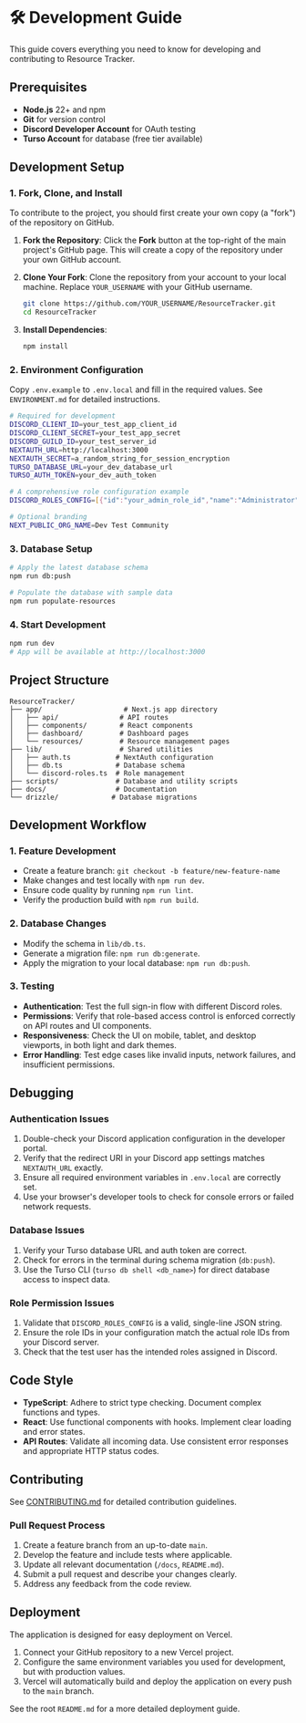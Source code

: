 # 🛠️ Development Guide

This guide covers everything you need to know for developing and contributing to Resource Tracker.

## Prerequisites

- **Node.js** 22+ and npm
- **Git** for version control
- **Discord Developer Account** for OAuth testing
- **Turso Account** for database (free tier available)

## Development Setup

### 1. Fork, Clone, and Install

To contribute to the project, you should first create your own copy (a "fork") of the repository on GitHub.

1.  **Fork the Repository**: Click the **Fork** button at the top-right of the main project's GitHub page. This will create a copy of the repository under your own GitHub account.

2.  **Clone Your Fork**: Clone the repository from your account to your local machine. Replace `YOUR_USERNAME` with your GitHub username.

    ```bash
    git clone https://github.com/YOUR_USERNAME/ResourceTracker.git
    cd ResourceTracker
    ```

3.  **Install Dependencies**:
    ```bash
    npm install
    ```

### 2. Environment Configuration

Copy `.env.example` to `.env.local` and fill in the required values. See `ENVIRONMENT.md` for detailed instructions.

```bash
# Required for development
DISCORD_CLIENT_ID=your_test_app_client_id
DISCORD_CLIENT_SECRET=your_test_app_secret
DISCORD_GUILD_ID=your_test_server_id
NEXTAUTH_URL=http://localhost:3000
NEXTAUTH_SECRET=a_random_string_for_session_encryption
TURSO_DATABASE_URL=your_dev_database_url
TURSO_AUTH_TOKEN=your_dev_auth_token

# A comprehensive role configuration example
DISCORD_ROLES_CONFIG=[{"id":"your_admin_role_id","name":"Administrator","level":100,"isAdmin":true,"canManageUsers":true,"canEditTargets":true,"canAccessResources":true,"canExportData":true},{"id":"your_logistics_manager_role_id","name":"Logistics Manager","level":50,"isAdmin":false,"canManageUsers":false,"canEditTargets":true,"canAccessResources":true,"canExportData":false},{"id":"your_contributor_role_id","name":"Contributor","level":1,"isAdmin":false,"canManageUsers":false,"canEditTargets":false,"canAccessResources":true,"canExportData":false}]

# Optional branding
NEXT_PUBLIC_ORG_NAME=Dev Test Community
```

### 3. Database Setup

```bash
# Apply the latest database schema
npm run db:push

# Populate the database with sample data
npm run populate-resources
```

### 4. Start Development

```bash
npm run dev
# App will be available at http://localhost:3000
```

## Project Structure

```
ResourceTracker/
├── app/                    # Next.js app directory
│   ├── api/               # API routes
│   ├── components/        # React components
│   ├── dashboard/         # Dashboard pages
│   └── resources/         # Resource management pages
├── lib/                   # Shared utilities
│   ├── auth.ts           # NextAuth configuration
│   ├── db.ts             # Database schema
│   └── discord-roles.ts  # Role management
├── scripts/              # Database and utility scripts
├── docs/                 # Documentation
└── drizzle/             # Database migrations
```

## Development Workflow

### 1. Feature Development

- Create a feature branch: `git checkout -b feature/new-feature-name`
- Make changes and test locally with `npm run dev`.
- Ensure code quality by running `npm run lint`.
- Verify the production build with `npm run build`.

### 2. Database Changes

- Modify the schema in `lib/db.ts`.
- Generate a migration file: `npm run db:generate`.
- Apply the migration to your local database: `npm run db:push`.

### 3. Testing

- **Authentication**: Test the full sign-in flow with different Discord roles.
- **Permissions**: Verify that role-based access control is enforced correctly on API routes and UI components.
- **Responsiveness**: Check the UI on mobile, tablet, and desktop viewports, in both light and dark themes.
- **Error Handling**: Test edge cases like invalid inputs, network failures, and insufficient permissions.

## Debugging

### Authentication Issues

1.  Double-check your Discord application configuration in the developer portal.
2.  Verify that the redirect URI in your Discord app settings matches `NEXTAUTH_URL` exactly.
3.  Ensure all required environment variables in `.env.local` are correctly set.
4.  Use your browser's developer tools to check for console errors or failed network requests.

### Database Issues

1.  Verify your Turso database URL and auth token are correct.
2.  Check for errors in the terminal during schema migration (`db:push`).
3.  Use the Turso CLI (`turso db shell <db_name>`) for direct database access to inspect data.

### Role Permission Issues

1.  Validate that `DISCORD_ROLES_CONFIG` is a valid, single-line JSON string.
2.  Ensure the role IDs in your configuration match the actual role IDs from your Discord server.
3.  Check that the test user has the intended roles assigned in Discord.

## Code Style

- **TypeScript**: Adhere to strict type checking. Document complex functions and types.
- **React**: Use functional components with hooks. Implement clear loading and error states.
- **API Routes**: Validate all incoming data. Use consistent error responses and appropriate HTTP status codes.

## Contributing

See [CONTRIBUTING.md](../CONTRIBUTING.md) for detailed contribution guidelines.

### Pull Request Process

1.  Create a feature branch from an up-to-date `main`.
2.  Develop the feature and include tests where applicable.
3.  Update all relevant documentation (`/docs`, `README.md`).
4.  Submit a pull request and describe your changes clearly.
5.  Address any feedback from the code review.

## Deployment

The application is designed for easy deployment on Vercel.

1.  Connect your GitHub repository to a new Vercel project.
2.  Configure the same environment variables you used for development, but with production values.
3.  Vercel will automatically build and deploy the application on every push to the `main` branch.

See the root `README.md` for a more detailed deployment guide.
